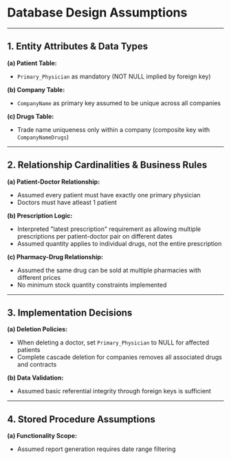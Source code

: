 # **Database Design Assumptions**

---

## **1. Entity Attributes & Data Types** 

**(a) Patient Table:**  
- `Primary_Physician` as mandatory (NOT NULL implied by foreign key) 

**(b) Company Table:**
- `CompanyName` as primary key assumed to be unique across all companies  

**(c) Drugs Table:**
- Trade name uniqueness only within a company (composite key with `CompanyNameDrugs`)  

---

## **2. Relationship Cardinalities & Business Rules**

**(a) Patient-Doctor Relationship:**
- Assumed every patient must have exactly one primary physician 
- Doctors must have atleast 1 patient

**(b) Prescription Logic:**
- Interpreted "latest prescription" requirement as allowing multiple prescriptions per patient-doctor pair on different dates 
- Assumed quantity applies to individual drugs, not the entire prescription

**(c) Pharmacy-Drug Relationship:**
- Assumed the same drug can be sold at multiple pharmacies with different prices 
- No minimum stock quantity constraints implemented  

---

## **3. Implementation Decisions** 

**(a) Deletion Policies:** 
- When deleting a doctor, set `Primary_Physician` to NULL for affected patients 
- Complete cascade deletion for companies removes all associated drugs and contracts 

**(b) Data Validation:**
- Assumed basic referential integrity through foreign keys is sufficient  

---

## **4. Stored Procedure Assumptions**

**(a) Functionality Scope:** 
- Assumed report generation requires date range filtering 
